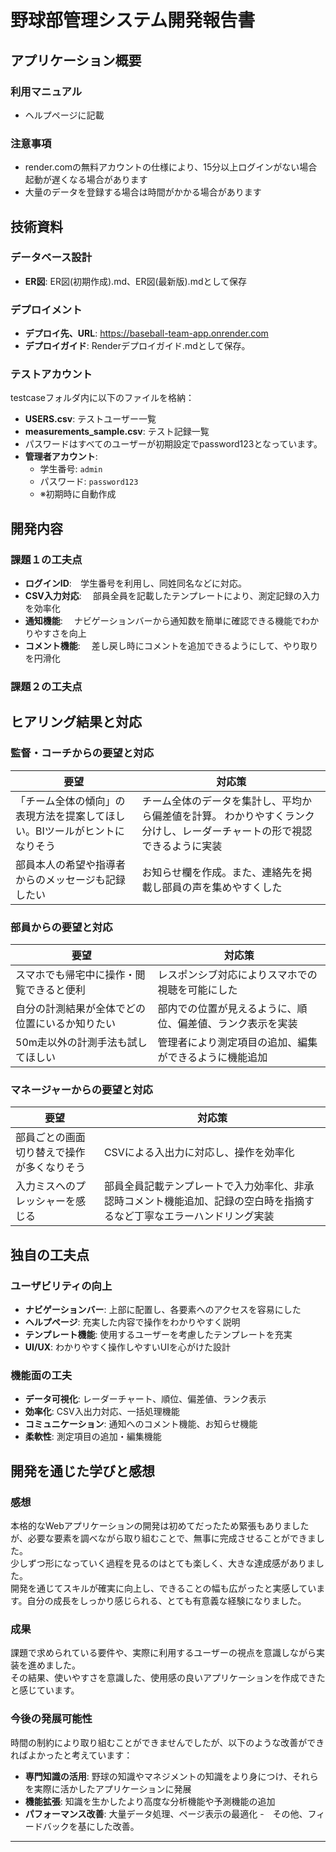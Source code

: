 # 野球部管理システム開発報告書

## アプリケーション概要

### 利用マニュアル
- ヘルプページに記載

### 注意事項
- render.comの無料アカウントの仕様により、15分以上ログインがない場合起動が遅くなる場合があります
- 大量のデータを登録する場合は時間がかかる場合があります

## 技術資料

### データベース設計
- **ER図**: ER図(初期作成).md、ER図(最新版).mdとして保存

### デプロイメント
- **デプロイ先、URL**: https://baseball-team-app.onrender.com
- **デプロイガイド**: Renderデプロイガイド.mdとして保存。


### テストアカウント
testcaseフォルダ内に以下のファイルを格納：
- **USERS.csv**: テストユーザー一覧
- **measurements_sample.csv**: テスト記録一覧
- パスワードはすべてのユーザーが初期設定でpassword123となっています。
- **管理者アカウント**: 
  - 学生番号: `admin`
  - パスワード: `password123`
  - ※初期時に自動作成

## 開発内容

### 課題１の工夫点
- **ログインID**:　学生番号を利用し、同姓同名などに対応。
- **CSV入力対応**: 　部員全員を記載したテンプレートにより、測定記録の入力を効率化
- **通知機能**: 　ナビゲーションバーから通知数を簡単に確認できる機能でわかりやすさを向上
- **コメント機能**: 　差し戻し時にコメントを追加できるようにして、やり取りを円滑化

### 課題２の工夫点

## ヒアリング結果と対応

### 監督・コーチからの要望と対応
| 要望 | 対応策 |
|------|--------|
| 「チーム全体の傾向」の表現方法を提案してほしい。BIツールがヒントになりそう | チーム全体のデータを集計し、平均から偏差値を計算。 わかりやすくランク分けし、レーダーチャートの形で視認できるように実装 |
| 部員本人の希望や指導者からのメッセージも記録したい | お知らせ欄を作成。また、連絡先を掲載し部員の声を集めやすくした |

### 部員からの要望と対応
| 要望 | 対応策 |
|------|--------|
| スマホでも帰宅中に操作・閲覧できると便利 | レスポンシブ対応によりスマホでの視聴を可能にした |
| 自分の計測結果が全体でどの位置にいるか知りたい | 部内での位置が見えるように、順位、偏差値、ランク表示を実装 |
| 50m走以外の計測手法も試してほしい | 管理者により測定項目の追加、編集ができるように機能追加 |

### マネージャーからの要望と対応
| 要望 | 対応策 |
|------|--------|
| 部員ごとの画面切り替えで操作が多くなりそう | CSVによる入出力に対応し、操作を効率化 |
| 入力ミスへのプレッシャーを感じる | 部員全員記載テンプレートで入力効率化、非承認時コメント機能追加、記録の空白時を指摘するなど丁寧なエラーハンドリング実装 |

## 独自の工夫点

### ユーザビリティの向上
- **ナビゲーションバー**: 上部に配置し、各要素へのアクセスを容易にした
- **ヘルプページ**: 充実した内容で操作をわかりやすく説明
- **テンプレート機能**: 使用するユーザーを考慮したテンプレートを充実
- **UI/UX**: わかりやすく操作しやすいUIを心がけた設計

### 機能面の工夫
- **データ可視化**: レーダーチャート、順位、偏差値、ランク表示
- **効率化**: CSV入出力対応、一括処理機能
- **コミュニケーション**: 通知へのコメント機能、お知らせ機能
- **柔軟性**: 測定項目の追加・編集機能

## 開発を通じた学びと感想

### 感想
本格的なWebアプリケーションの開発は初めてだったため緊張もありましたが、必要な要素を調べながら取り組むことで、無事に完成させることができました。  
少しずつ形になっていく過程を見るのはとても楽しく、大きな達成感がありました。  
開発を通じてスキルが確実に向上し、できることの幅も広がったと実感しています。自分の成長をしっかり感じられる、とても有意義な経験になりました。  


### 成果
課題で求められている要件や、実際に利用するユーザーの視点を意識しながら実装を進めました。  
その結果、使いやすさを意識した、使用感の良いアプリケーションを作成できたと感じています。

### 今後の発展可能性
時間の制約により取り組むことができませんでしたが、以下のような改善ができればよかったと考えています：

- **専門知識の活用**: 野球の知識やマネジメントの知識をより身につけ、それらを実際に活かしたアプリケーションに発展
- **機能拡張**: 知識を生かしたより高度な分析機能や予測機能の追加
- **パフォーマンス改善**: 大量データ処理、ページ表示の最適化
-　その他、フィードバックを基にした改善。

---

